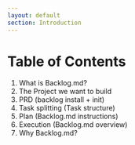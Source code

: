 ```yaml
---
layout: default
section: Introduction
---
```


# Table of Contents

1. What is Backlog.md?
2. The Project we want to build
3. PRD (backlog install + init)
4. Task splitting (Task structure)
5. Plan (Backlog.md instructions)
6. Execution (Backlog.md overview)
7. Why Backlog.md?

<!--
[//]: # ([Premise])
1. What is Backlog.md?
   1. init
   2. board
   3. task list & filters
   4. web ui
   5. Extra
      1. It's free and open source (MIT License)
      2. Works offline (no data is sent to any server)
      3. Works on Windows, MacOS, Linux

4. Demo
    1. Spec-driven AI Development with Backlog.md
    2. Install backlog.md and init a new project
    3. #1 Idea/PRD
    4. #2 Task breakdown + review
    5. #3 Implementation plan + review
    6. #4 Execution + review
    7. Previous results

Why Backlog?
   1. split bigger features into smaller tasks -> keep context window small -> not run out of context
   2. being able to work with web agents like Codex Web or Google Jules -> can assign tasks in parallel
   3. being able to check and prepare tasks fully offline if needed
   4. force a certain structure when working with AI Agents

2. How are tasks structured?
   1. slide with title, why, what, how, notes
   2. archive, completed, drafts
3. How do agents know how to use it?
   1. agent instructions

5. Conclusions
6. False myths
7. Q&A
-->
